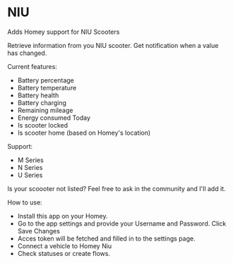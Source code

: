 # NIU

Adds Homey support for NIU Scooters

Retrieve information from you NIU scooter. 
Get notification when a value has changed.

Current features: 
- Battery percentage
- Battery temperature
- Battery health
- Battery charging
- Remaining mileage
- Energy consumed Today
- Is scooter locked
- Is scooter home (based on Homey's location)

Support: 
- M Series
- N Series 
- U Series

Is your scoooter not listed?
Feel free to ask in the community and I'll add it.

How to use:
- Install this app on your Homey.
- Go to the app settings and provide your Username and Password. Click Save Changes
- Acces token will be fetched and filled in to the settings page.
- Connect a vehicle to Homey Niu
- Check statuses or create flows.